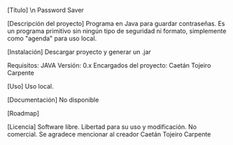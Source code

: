 [Título] \n
Password Saver

[Descripción del proyecto]
Programa en Java para guardar contraseñas. Es un programa primitivo sin ningún tipo de seguridad ni formato, simplemente como "agenda" para uso local.

[Instalación]
Descargar proyecto y generar un .jar

Requisitos: JAVA
Versión: 0.x
Encargados del proyecto: Caetán Tojeiro Carpente

[Uso]
Uso local.

[Documentación]
No disponible

[Roadmap]

[Licencia]
Software libre. Libertad para su uso y modificación. No comercial. Se agradece mencionar al creador Caetán Tojeiro Carpente
